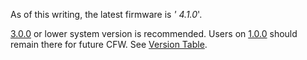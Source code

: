 As of this writing, the latest firmware is *' 4.1.0*'.

[3.0.0](3.0.0.md "wikilink") or lower system version is recommended.
Users on [1.0.0](1.0.0.md "wikilink") should remain there for future
CFW. See [Version Table](Version%20Table.md "wikilink").
